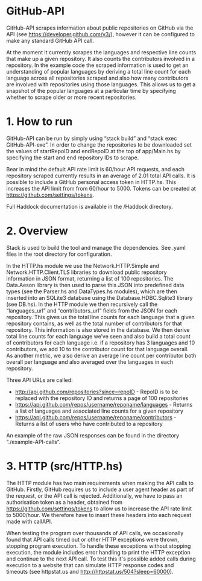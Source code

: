 # GitHub-API

GitHub-API scrapes information about public repositories on GitHub via the API (see
https://developer.github.com/v3/), however it can be configured to make any standard GitHub API call. 

At the moment it currently scrapes the languages and respective line counts that make up a given repository. 
It also counts the contributors involved in a repository. In the example code the scraped information is used to get an understanding of popular languages
by deriving a total line count for each language across all repositories scraped and also how many
contributors are involved with repositories using those languages. This allows us to get a snapshot
of the popular languages at a particular time by specifying whether to scrape older or more
recent repositories.

# 1. How to run
GitHub-API can be run by simply using “stack build” and “stack exec GitHub-API-exe”. In
order to change the repositories to be downloaded set the values of startRepoID and endRepoID
at the top of app/Main.hs by specifying the start and end repository IDs to scrape. 

Bear in mind the default API rate limit is 60/hour API requests, and each repository scraped currently results in an average of 2.01 total API calls. It is possible to include a GitHub personal access token in HTTP.hs. This increases the API limit from from 60/hour to 5000. Tokens can be created at https://github.com/settings/tokens. 

Full Haddock documentation is available in the /Haddock directory.

# 2. Overview
Stack is used to build the tool and manage the dependencies. See .yaml files in the root directory for configuration.

In the HTTP.hs module we use the Network.HTTP.Simple and Network.HTTP.Client.TLS libraries
to download public repository information in JSON format, returning a list of 100 repositories.
The Data.Aeson library is then used to parse this JSON into predefined data types (see
the Parser.hs and DataTypes.hs modules), which are then inserted into an SQLite3 database
using the Database.HDBC.Sqlite3 library (see DB.hs). In the HTTP module we then recursively
call the “languages_url” and “contributors_url” fields from the JSON for each repository. This
gives us the total line counts for each language that a given repository contains, as well as the
total number of contributors for that repository. This information is also stored in the database.
We then derive total line counts for each language we’ve seen and also build a total count of
contributors for each language i.e. if a repository has 3 languages and 10 contributors, we add 10
to the contributor count for that language overall. As another metric, we also derive an average
line count per contributor both overall per language and also averaged over the languages in
each repository.

Three API URLs are called:
 - http://api.github.com/repositories?since=repoID - RepoID is to be
   replaced with the repository ID and returns a page of 100
   repositories
 - https://api.github.com/repos/username/reponame/languages - Returns a
   list of languages and associated line counts for a given repository
 - https://api.github.com/repos/username/reponame/contributors - Returns
   a list of users who have contributed to a repository

An example of the raw JSON responses can be found in the directory “./example-API-calls”.

# 3. HTTP (src/HTTP.hs)
The HTTP module has two main requirements when making the API calls to GitHub. Firstly,
GitHub requires us to include a user agent header as part of the request, or the API call is
rejected. Additionally, we have to pass an authorisation token as a header, obtained from
https://github.com/settings/tokens to allow us to increase the API rate limit to 5000/hour. We
therefore have to insert these headers into each request made with callAPI.

When testing the program over thousands of API calls, we occasionally found that API calls
timed out or other HTTP exceptions were thrown, stopping program execution. To handle
these exceptions without stopping execution, the module includes error handling to print the HTTP
exception and continue to the next API call. To test this it's possible added calls during execution to a
website that can simulate HTTP response codes and timeouts (see httpstat.us and http://httpstat.us/504?sleep=60000).
